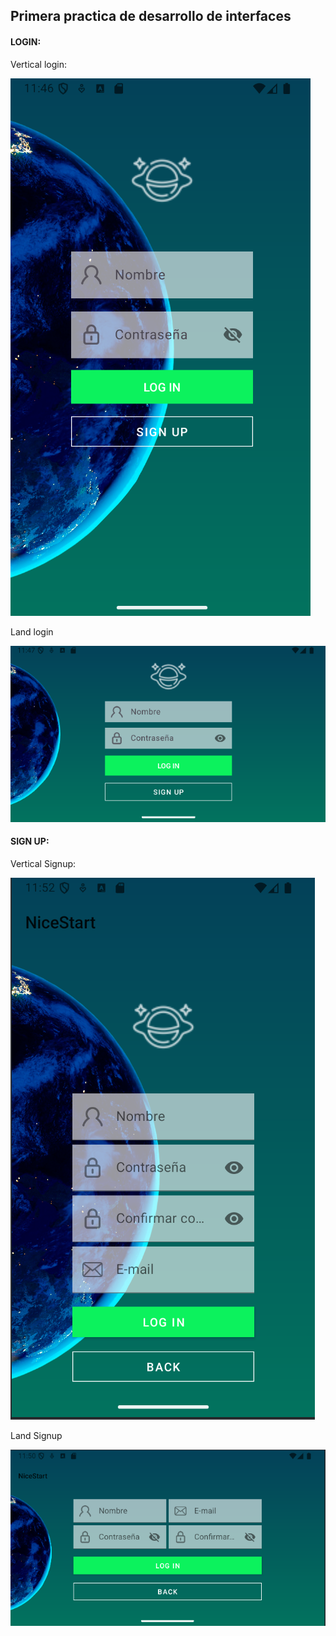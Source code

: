 ## Primera practica de desarrollo de interfaces

#### LOGIN:

Vertical login:

![LoginV](img/vartical_Login.png)

 Land login

![LoginL](img/Land_login.png)

#### SIGN UP:

Vertical Signup:

![LoginV](img/vertical_signup.png)

Land Signup

![LoginV](img/Land_Signup.png)